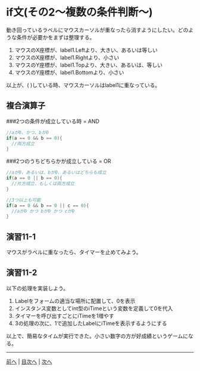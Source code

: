 # if文(その2～複数の条件判断～)
動き回っているラベルにマウスカーソルが重なったら消すようにしたい。どのような条件が必要かをまずは整理する。

1. マウスのX座標が、label1.Leftより、大きい、あるいは等しい
2. マウスのX座標が、label1.Rightより、小さい
3. マウスのY座標が、label1.Topより、大きい、あるいは、等しい
4. マウスのY座標が、label1.Bottomより、小さい

以上が、( )している時、マウスカーソルはlabel1に重なっている。

## 複合演算子
###2つの条件が成立している時 = AND

```cs
//aが0、かつ、bが0
if(a == 0 && b == 0){
  //両方成立
}
```

###2つのうちどちらかが成立している = OR

```cs
//aが0、あるいは、bが0、あるいはどちらも成立
if(a == 0 || b == 0){
  //片方成立、もしくは両方成立
}

//3つ以上も可能
if(a == 0 && b == 0 || c == 0){
  //aが0 かつ bが0 かつ cが0
}
```

## 演習11-1
マウスがラベルに重なったら、タイマーを止めてみよう。

## 演習11-2
以下の処理を実装しよう。

1.	Labelをフォームの適当な場所に配置して、0を表示
2.	インスタンス変数としてint型のiTimeという変数を定義して0を代入
3.	タイマーを呼び出すごとにiTimeを1増やす
4.	3の処理の次に、1で追加したLabelにiTimeを表示するようにする

以上で、簡易なタイムが実行できた。小さい数字の方が好成績というゲームになる。

---

[前へ](10.md) | [目次へ](README.md#%E7%9B%AE%E6%AC%A1) | [次へ](12.md)
